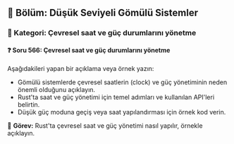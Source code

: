 ## 📘 Bölüm: Düşük Seviyeli Gömülü Sistemler
### 🔹 Kategori: Çevresel saat ve güç durumlarını yönetme
#### ❓ Soru 566: Çevresel saat ve güç durumlarını yönetme

Aşağıdakileri yapan bir açıklama veya örnek yazın:

- Gömülü sistemlerde çevresel saatlerin (clock) ve güç yönetiminin neden önemli olduğunu açıklayın.
- Rust'ta saat ve güç yönetimi için temel adımları ve kullanılan API'leri belirtin.
- Düşük güç moduna geçiş veya saat yapılandırması için örnek kod verin.

🔧 **Görev:** Rust'ta çevresel saat ve güç yönetimi nasıl yapılır, örnekle açıklayın.
